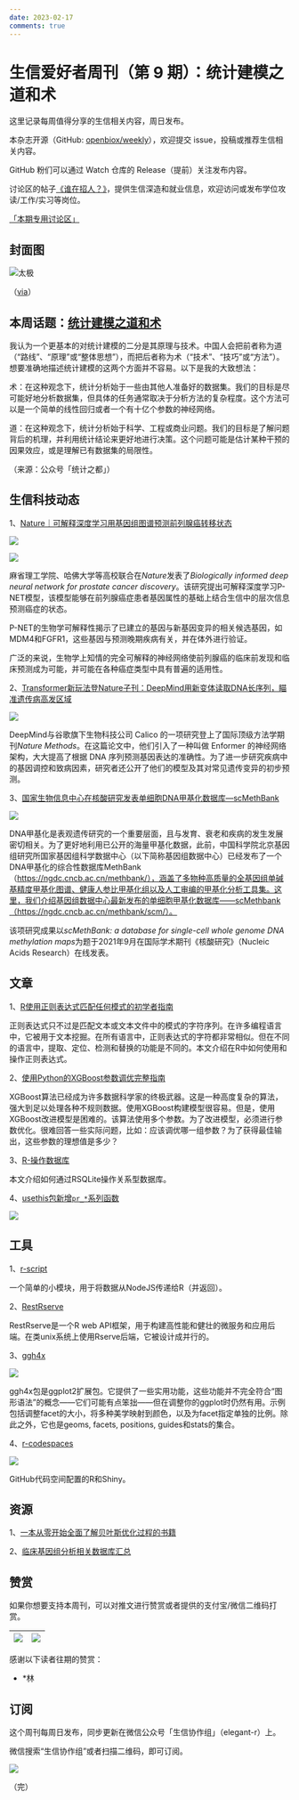```yaml
---
date: 2023-02-17
comments: true
---
```


# 生信爱好者周刊（第 9 期）：统计建模之道和术 

这里记录每周值得分享的生信相关内容，周日发布。

本杂志开源（GitHub: [openbiox/weekly](https://github.com/openbiox/weekly)），欢迎提交 issue，投稿或推荐生信相关内容。

GitHub 粉们可以通过 Watch 仓库的 Release（提前）关注发布内容。

讨论区的帖子[《谁在招人？》](https://github.com/openbiox/weekly/issues/2)，提供生信深造和就业信息，欢迎访问或发布学位攻读/工作/实习等岗位。

[「本期专用讨论区」](https://github.com/openbiox/weekly/issues/258)

## 封面图


![太极](https://gitee.com/ShixiangWang/ImageCollection/raw/master/2021-11-20/1637420054535-image.png)

（[via](https://www.guoyi360.com/tj/tjt/12_5.html)）

## 本周话题：[统计建模之道和术](https://mp.weixin.qq.com/s/7yxkb9-SjvqZcHvk3r04vA)


我认为一个更基本的对统计建模的二分是其原理与技术。中国人会把前者称为道 （“路线”、“原理”或“整体思想”），而把后者称为术（“技术”、“技巧”或“方法”）。想要准确地描述统计建模的这两个方面并不容易。以下是我的大致想法：

术：在这种观念下，统计分析始于一些由其他人准备好的数据集。我们的目标是尽可能好地分析数据集，但具体的任务通常取决于分析方法的复杂程度。这个方法可以是一个简单的线性回归或者一个有十亿个参数的神经网络。

道：在这种观念下，统计分析始于科学、工程或商业问题。我们的目标是了解问题背后的机理，并利用统计结论来更好地进行决策。这个问题可能是估计某种干预的因果效应，或是理解已有数据集的局限性。

（来源：公众号「统计之都」）


## 生信科技动态

1、[Nature｜可解释深度学习用基因组图谱预测前列腺癌转移状态](https://mp.weixin.qq.com/s/o64e5RmZ__iI-yHoJf4h8g)


![](https://gitee.com/ShixiangWang/ImageCollection/raw/master/2021-11-20/1637420630924-image.png)


![](https://gitee.com/ShixiangWang/ImageCollection/raw/master/2021-11-20/1637420646875-image.png)


麻省理工学院、哈佛大学等高校联合在*Nature*发表了*Biologically informed deep neural network for prostate cancer discovery*。该研究提出可解释深度学习P-NET模型，该模型能够在前列腺癌症患者基因属性的基础上结合生信中的层次信息预测癌症的状态。

P-NET的生物学可解释性揭示了已建立的基因与新基因变异的相关候选基因，如MDM4和FGFR1，这些基因与预测晚期疾病有关，并在体外进行验证。

广泛的来说，生物学上知情的完全可解释的神经网络使前列腺癌的临床前发现和临床预测成为可能，并可能在各种癌症类型中具有普遍的适用性。

2、[Transformer新玩法登Nature子刊：DeepMind用新变体读取DNA长序列，瞄准遗传病高发区域](https://mp.weixin.qq.com/s/LCI4vDopwb6wl8YS34eXVQ)


![](https://gitee.com/ShixiangWang/ImageCollection/raw/master/2021-11-20/1637420848892-image.png)


DeepMind与谷歌旗下生物科技公司 Calico 的一项研究登上了国际顶级方法学期刊*Nature Methods*。在这篇论文中，他们引入了一种叫做 Enformer 的神经网络架构，大大提高了根据 DNA 序列预测基因表达的准确性。为了进一步研究疾病中的基因调控和致病因素，研究者还公开了他们的模型及其对常见遗传变异的初步预测。

3、[国家生物信息中心在核酸研究发表单细胞DNA甲基化数据库—scMethBank](https://mp.weixin.qq.com/s/YelQgkfp5CLA_Jfe1qgEKQ)


![](https://gitee.com/ShixiangWang/ImageCollection/raw/master/2021-11-20/1637421009308-image.png)


DNA甲基化是表观遗传研究的一个重要层面，且与发育、衰老和疾病的发生发展密切相关。为了更好地利用已公开的海量甲基化数据，此前，中国科学院北京基因组研究所国家基因组科学数据中心（以下简称基因组数据中心）已经发布了一个DNA甲基化的综合性数据库MethBank（https://ngdc.cncb.ac.cn/methbank/），涵盖了多物种高质量的全基因组单碱基精度甲基化图谱、健康人参比甲基化组以及人工审编的甲基化分析工具集。这里，我们介绍基因组数据中心最新发布的单细胞甲基化数据库——scMethbank（https://ngdc.cncb.ac.cn/methbank/scm/）。

该项研究成果以*scMethBank: a database for single-cell whole genome DNA methylation maps*为题于2021年9月在国际学术期刊《核酸研究》（Nucleic Acids Research）在线发表。


## 文章

1、[R使用正则表达式匹配任何模式的初学者指南](https://regenerativetoday.com/a-beginners-guide-to-match-any-pattern-using-regular-expressions-in-r/)

正则表达式只不过是匹配文本或文本文件中的模式的字符序列。在许多编程语言中，它被用于文本挖掘。在所有语言中，正则表达式的字符都非常相似。但在不同的语言中，提取、定位、检测和替换的功能是不同的。本文介绍在R中如何使用和操作正则表达式。

2、[使用Python的XGBoost参数调优完整指南](https://www.analyticsvidhya.com/blog/2016/03/complete-guide-parameter-tuning-xgboost-with-codes-python/)

XGBoost算法已经成为许多数据科学家的终极武器。这是一种高度复杂的算法，强大到足以处理各种不规则数据。使用XGBoost构建模型很容易。但是，使用XGBoost改进模型是困难的。该算法使用多个参数。为了改进模型，必须进行参数优化。很难回答一些实际问题，比如：应该调优哪一组参数？为了获得最佳输出，这些参数的理想值是多少？

3、[R-操作数据库](https://shixiangwang.github.io/home/cn/post/2019-11-20-r-operate-database/)


本文介绍如何通过RSQLite操作关系型数据库。


4、[usethis包新增`pr_*`系列函数](https://www.garrickadenbuie.com/blog/pull-request-flow-usethis/)



![](https://gitee.com/ShixiangWang/ImageCollection/raw/master/2021-11-20/1637421355838-image.png)





## 工具

1、[r-script](https://github.com/joshkatz/r-script)

一个简单的小模块，用于将数据从NodeJS传递给R（并返回）。

2、[RestRserve](https://github.com/rexyai/RestRserve)

RestRserve是一个R web API框架，用于构建高性能和健壮的微服务和应用后端。在类unix系统上使用Rserve后端，它被设计成并行的。

3、[ggh4x](https://github.com/teunbrand/ggh4x)


![](https://gitee.com/ShixiangWang/ImageCollection/raw/master/2021-11-20/1637421628707-image.png)


ggh4x包是ggplot2扩展包。它提供了一些实用功能，这些功能并不完全符合“图形语法”的概念——它们可能有点笨拙——但在调整你的ggplot时仍然有用。示例包括调整facet的大小，将多种美学映射到颜色，以及为facet指定单独的比例。除此之外，它也是geoms, facets, positions, guides和stats的集合。


4、[r-codespaces](https://github.com/jakubnowicki/r-codespaces)


![](https://gitee.com/ShixiangWang/ImageCollection/raw/master/2021-11-20/1637421689517-image.png)


GitHub代码空间配置的R和Shiny。

## 资源

1、[一本从零开始全面了解贝叶斯优化过程的书籍](https://mp.weixin.qq.com/s/q-F139FODvvhnIfvOcycHw)

2、[临床基因组分析相关数据库汇总](https://mp.weixin.qq.com/s/MCYfgbtWWg3m7gxESo8iCw)

## 赞赏

如果你想要支持本周刊，可以对推文进行赞赏或者提供的支付宝/微信二维码打赏。

| ![](https://gitee.com/ShixiangWang/ImageCollection/raw/master/png/202109171440597.jpg) | ![](https://gitee.com/ShixiangWang/ImageCollection/raw/master/png/202109171440452.jpg) |
| ------------------------------------------------------------ | ------------------------------------------------------------ |

感谢以下读者往期的赞赏：

- \*林

## 订阅

这个周刊每周日发布，同步更新在微信公众号「生信协作组」（elegant-r）上。

微信搜索“生信协作组”或者扫描二维码，即可订阅。

![](https://gitee.com/ShixiangWang/ImageCollection/raw/master/png/202109101438292.jpg)

（完）
